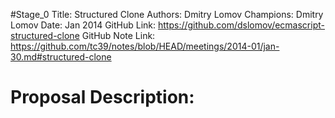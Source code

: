 #Stage_0
Title: Structured Clone
Authors: Dmitry Lomov
Champions: Dmitry Lomov
Date: Jan 2014
GitHub Link: https://github.com/dslomov/ecmascript-structured-clone
GitHub Note Link: https://github.com/tc39/notes/blob/HEAD/meetings/2014-01/jan-30.md#structured-clone

# Proposal Description:
